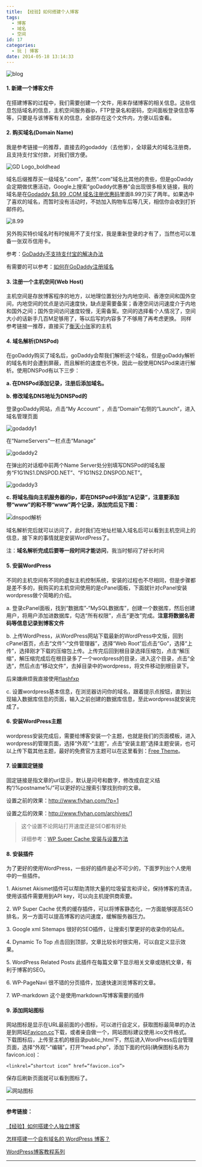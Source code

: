 ```yaml
---
title: 【经验】如何搭建个人博客
tags:
  - 博客
  - 域名
  - 空间
id: 17
categories:
  - 玩 | 博客
date: 2014-05-18 13:14:33
---
```


![blog](http://oblc3hrjc.bkt.clouddn.com/wp-content/uploads/2014/05/blog.jpg)

<!-- more -->

#### 1\. 新建一个博客文件

在搭建博客的过程中，我们需要创建一个文件，用来存储博客的相关信息。这些信息包括域名的信息，主机空间服务器ip，FTP登录名和密码，空间面板登录信息等等，只要是与该博客有关的信息，全部存在这个文件内，方便以后查看。

#### 2\. 购买域名(Domain Name)

我是参考链接一的推荐，直接去的godaddy（去他爹），全球最大的域名注册商，且支持支付宝付款，对我们很方便。

![GD Logo_boldhead](http://oblc3hrjc.bkt.clouddn.com/wp-content/uploads/2014/05/GD-Logo_boldhead.jpg)

域名后缀推荐买一级域名“.com”，虽然“.com”域名比其他的贵些，但是goDaddy会定期做优惠活动，Google上搜索“goDaddy优惠券”会出现很多相关链接，我的域名是在[Godaddy $8.99 .COM 域名注册优惠码](http://www.chinacmu.com/)里面8.99刀买了两年。如果选中了喜欢的域名，而暂时没有活动时，不妨加入购物车后等几天，相信你会收到打折邮件的。

![8.99](http://oblc3hrjc.bkt.clouddn.com/wp-content/uploads/2014/05/8.99.png)

另外购买特价域名时有时候用不了支付宝，我是重新登录的才有了，当然也可以准备一张双币信用卡。

参考：[GoDaddy不支持支付宝的解决办法](http://www.dute.me/godaddy-alipay.html)

有需要的可以参考：[如何在GoDaddy注册域名](http://godaddy.idcspy.com/domain-regist)

#### 3\. 注册一个主机空间(Web Host)

主机空间是存放博客程序的地方，以地理位置划分为内地空间、香港空间和国外空间，内地空间的优点是访问速度快，缺点是需要备案；香港空间访问速度介于内地和国外之间；国外空间访问速度较慢，无需备案。空间的选择看个人情况了，空间大小的话新手几百M足够用了，等以后写的内容多了不够用了再考虑更换。 同样参考链接一推荐，直接买了[衡天小张](http://www.hengtian.cc/)家的主机

#### 4\. 域名解析(DNSPod)

在goDaddy购买了域名后，goDaddy会帮我们解析这个域名，但是goDaddy解析的域名有时会遭到屏蔽，而且解析的速度也不快，因此一般使用DNSPod来进行解析。使用DNSPod有以下三步：

**a. 在DNSPod添加记录，注册后添加域名。**

**b. 修改域名DNS地址为DNSPod的**

登录goDaddy网站，点击“My Account” ，点击“Domain”右侧的“Launch”，进入域名管理页面

![godaddy1](http://oblc3hrjc.bkt.clouddn.com/wp-content/uploads/2014/05/godaddy1.png)

在“NameServers”一栏点击“Manage”

![godaddy2](http://oblc3hrjc.bkt.clouddn.com/wp-content/uploads/2014/05/godaddy2.png)

在弹出的对话框中前两个Name Server处分别填写DNSPod的域名服务“F1G1NS1.DNSPOD.NET”、“F1G1NS2.DNSPOD.NET”。

![godaddy3](http://oblc3hrjc.bkt.clouddn.com/wp-content/uploads/2014/05/godaddy3.png)

**c. 将域名指向主机服务器的ip，即在DNSPod中添加“A记录”，注意要添加带“www”的和不带“www”两个记录，添加完后见下图：**

![dnspod解析](http://oblc3hrjc.bkt.clouddn.com/wp-content/uploads/2014/05/dnspod%E8%A7%A3%E6%9E%90.jpg)

域名解析完后就可以访问了，此时我们在地址栏输入域名后可以看到主机空间上的信息，接下来的事情就是安装WordPress了。

注：**域名解析完成后要等一段时间才能访问**，我当时郁闷了好长时间

#### 5\. 安装WordPress

不同的主机空间有不同的虚拟主机控制系统，安装的过程也不尽相同，但是步骤都是差不多的，我购买的主机空间使用的是cPanel面板，下面就针对cPanel安装wordpress做个简略的介绍。

a. 登录cPanel面板，找到“数据库”-“MySQL数据库”，创建一个数据库，然后创建用户，将用户添加进数据库，勾选“所有权限”，点击“更改”完成。**注意将数据名密码等信息记录到博客文件**

b. 上传WordPress，从WordPress网站下载最新的WordPress中文版，回到cPanel首页，点击“文件”-“文件管理器”，选择“Web Root”后点击“Go”，选择“上传”，选择刚才下载的压缩包上传。上传完后回到根目录选择压缩包，点击“解压缩”，解压缩完成后在根目录多了一个wordpress的目录，进入这个目录，点击“全选”，然后点击“移动文件”，去掉目录中的wordpress，将文件移动到根目录下。

后来嫌麻烦我直接使用[flashfxp](http://xiazai.zol.com.cn/detail/14/133429.shtml)

c. 设置wordpress基本信息，在浏览器访问你的域名，跟着提示点按钮，直到出现输入数据库信息的页面，输入之前创建的数据库信息，至此wordpress就安装完成了。

#### 6\. 安装WordPress主题

wordpress安装完成后，需要给博客安装一个主题，也就是我们的页面模板，进入wordpress的管理页面，选择“外观”-“主题”，点击“安装主题”选择主题安装，也可以上传下载其他主题，最好的免费官方主题可以在这里看到：[Free Theme](http://wordpress.org/themes/)。

#### 7\. 设置固定链接

固定链接是指文章的url显示，默认是问号和数字，修改成自定义结构“/%postname%/”可以更好的让搜索引擎找到你的文章。

设置之前的效果：http://www.flyhan.com/?p=1

设置之后的效果：http://www.flyhan.com/archives/1
> 这个设置不论网站打开速度还是SEO都有好处> 
> 
> 详细参考：[WP Super Cache 安装与设置方法](http://bigc.at/wp-super-cache.orz)

#### 8\. 安装插件

为了更好的使用WordPress，一些好的插件是必不可少的，下面罗列出个人使用中的一些插件。

1\. Akismet Akismet插件可以帮助清除大量的垃圾留言和评论，保持博客的清洁，使用该插件需要用到API key，可以向主机提供商索要。

2\. WP Super Cache 优秀的缓存插件，可以将博客静态化，一方面能够提高SEO排名，另一方面可以提高博客的访问速度，缓解服务器压力。

3\. Google xml Sitemaps 很好的SEO插件，让搜索引擎更好的收录你的站点。

4\. Dynamic To Top 点击回到顶部，文章比较长时很实用，可以自定义显示效果。

5\. WordPress Related Posts 此插件在每篇文章下显示相关文章或随机文章，有利于博客的SEO。

6\. WP-PageNavi 很不错的分页插件，加速快速浏览博客的文章。

7\. WP-markdown 这个是使用markdown写博客需要的插件

#### 9\. 添加网站图标

网站图标是显示在URL最前面的小图标，可以进行自定义，获取图标最简单的办法是到网站[Favicon.cc](http://www.favicon.cc/)下载，或者亲自做一个，网站图标建议使用.ico文件格式。 下载图标后，上传至主机的根目录public_html下，然后进入WordPress后台管理页面，选择“外观”-“编辑”，打开“head.php”，添加下面的代码(确保图标名称为favicon.ico)：

`<linkrel=”shortcut icon” href=”favicon.ico”>`

保存后刷新页面就可以看到图标了。

![网站图标](http://oblc3hrjc.bkt.clouddn.com/wp-content/uploads/2014/05/%E7%BD%91%E7%AB%99%E5%9B%BE%E6%A0%87.png)

* * *

#### 参考链接：

[【经验】如何搭建个人独立博客](http://www.wutianqi.com/?p=3551)

[怎样搭建一个自有域名的 WordPress 博客？](http://www.zhihu.com/question/19594033)

[WordPress博客教程系列](https://www.x-berry.com/domain-name-choice/)

* * *